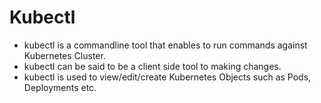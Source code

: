 # Kubectl 

- kubectl is a commandline tool that enables to run commands against Kubernetes Cluster.
- kubectl can be said to be a client side tool to making changes.
- kubectl is used to view/edit/create Kubernetes Objects such as Pods, Deployments etc.
